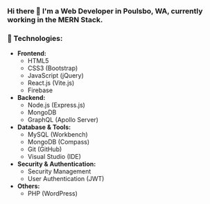 ### Hi there 👋 I'm a Web Developer in Poulsbo, WA, currently working in the MERN Stack.

### 🚀 Technologies:
- **Frontend:**
  - HTML5
  - CSS3 (Bootstrap)
  - JavaScript (jQuery)
  - React.js (Vite.js)
  - Firebase 
- **Backend:**
  - Node.js (Express.js)
  - MongoDB
  - GraphQL (Apollo Server)
- **Database & Tools:**
  - MySQL (Workbench)
  - MongoDB (Compass)
  - Git (GitHub)
  - Visual Studio (IDE)
- **Security & Authentication:**
  - Security Management
  - User Authentication (JWT)
- **Others:**
  - PHP (WordPress)

<!--
**jnmayhook/jnmayhook** is a ✨ _special_ ✨ repository because its `README.md` (this file) appears on your GitHub profile.

Here are some ideas to get you started:

- 🌱 I’m currently learning ...
- 👯 I’m looking to collaborate on ...
- 🤔 I’m looking for help with ...
- 💬 Ask me about ...
- 📫 How to reach me: ...
- 😄 Pronouns: ...
- ⚡ Fun fact: ...
-->
